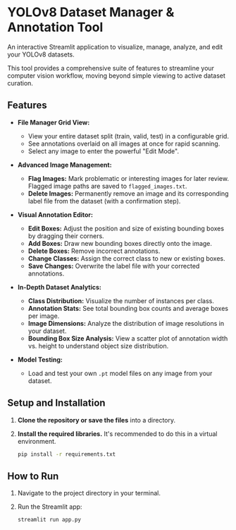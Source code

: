 # YOLOv8 Dataset Manager & Annotation Tool

An interactive Streamlit application to visualize, manage, analyze, and edit your YOLOv8 datasets.

This tool provides a comprehensive suite of features to streamline your computer vision workflow, moving beyond simple viewing to active dataset curation.

## Features

-   **File Manager Grid View:**
    -   View your entire dataset split (train, valid, test) in a configurable grid.
    -   See annotations overlaid on all images at once for rapid scanning.
    -   Select any image to enter the powerful "Edit Mode".

-   **Advanced Image Management:**
    -   **Flag Images:** Mark problematic or interesting images for later review. Flagged image paths are saved to `flagged_images.txt`.
    -   **Delete Images:** Permanently remove an image and its corresponding label file from the dataset (with a confirmation step).

-   **Visual Annotation Editor:**
    -   **Edit Boxes:** Adjust the position and size of existing bounding boxes by dragging their corners.
    -   **Add Boxes:** Draw new bounding boxes directly onto the image.
    -   **Delete Boxes:** Remove incorrect annotations.
    -   **Change Classes:** Assign the correct class to new or existing boxes.
    -   **Save Changes:** Overwrite the label file with your corrected annotations.

-   **In-Depth Dataset Analytics:**
    -   **Class Distribution:** Visualize the number of instances per class.
    -   **Annotation Stats:** See total bounding box counts and average boxes per image.
    -   **Image Dimensions:** Analyze the distribution of image resolutions in your dataset.
    -   **Bounding Box Size Analysis:** View a scatter plot of annotation width vs. height to understand object size distribution.

-   **Model Testing:**
    -   Load and test your own `.pt` model files on any image from your dataset.

## Setup and Installation

1.  **Clone the repository or save the files** into a directory.

2.  **Install the required libraries.** It's recommended to do this in a virtual environment.

    ```bash
    pip install -r requirements.txt
    ```

## How to Run

1.  Navigate to the project directory in your terminal.

2.  Run the Streamlit app:

    ```bash
    streamlit run app.py
    ```